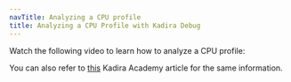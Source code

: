 ```yaml
---
navTitle: Analyzing a CPU profile
title: Analyzing a CPU Profile with Kadira Debug
---
```


Watch the following video to learn how to analyze a CPU profile:

<!-- Video goes here -->

You can also refer to [this](https://kadira.io/academy/analyze-meteor-cpu-profile/) Kadira Academy article for the same information.